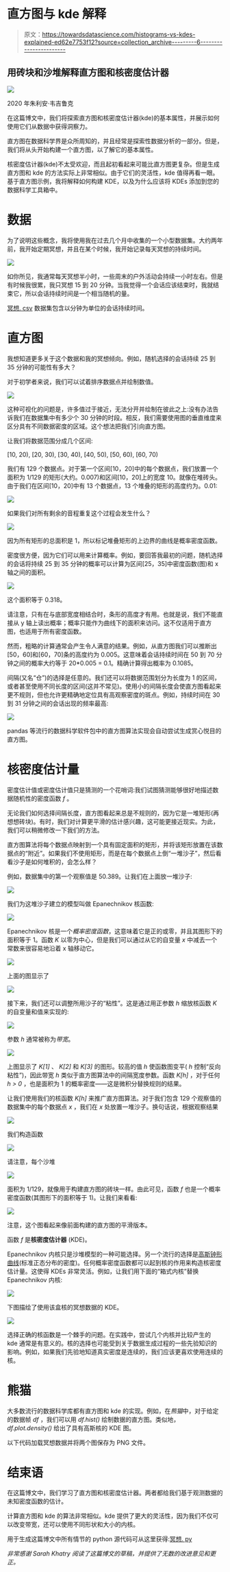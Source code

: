 # 直方图与 kde 解释

> 原文：<https://towardsdatascience.com/histograms-vs-kdes-explained-ed62e7753f12?source=collection_archive---------6----------------------->

## 用砖块和沙堆解释直方图和核密度估计器

![](img/f0e31908fd9d04caaf5c076044f02d58.png)

2020 年朱利安·韦吉鲁克

在这篇博文中，我们将探索直方图和核密度估计器(kde)的基本属性，并展示如何使用它们从数据中获得洞察力。

直方图在数据科学界是众所周知的，并且经常是探索性数据分析的一部分。但是，我们将从头开始构建一个直方图，以了解它的基本属性。

核密度估计器(kde)不太受欢迎，而且起初看起来可能比直方图更复杂。但是生成直方图和 kde 的方法实际上非常相似。由于它们的灵活性，kde 值得再看一眼。基于直方图示例，我将解释如何构建 KDE，以及为什么应该将 KDEs 添加到您的数据科学工具箱中。

# 数据

为了说明这些概念，我将使用我在过去几个月中收集的一个小型数据集。大约两年前，我开始定期冥想，并且在某个时候，我开始记录每天冥想的持续时间。

![](img/2ad67f346c2edef7801c9c41915c673b.png)

如你所见，我通常每天冥想半小时，一些周末的户外活动会持续一小时左右。但是有时候我很累，我只冥想 15 到 20 分钟。当我觉得一个会话应该结束时，我就结束它，所以会话持续时间是一个相当随机的量。

[冥想. csv](https://www.wergieluk.com/histograms-and-kdes/meditation.csv) 数据集包含以分钟为单位的会话持续时间。

# 直方图

我想知道更多关于这个数据和我的冥想倾向。例如，随机选择的会话持续 25 到 35 分钟的可能性有多大？

对于初学者来说，我们可以试着排序数据点并绘制数值。

![](img/b6108cdea97b65661f3bce44561bdb8c.png)

这种可视化的问题是，许多值过于接近，无法分开并绘制在彼此之上:没有办法告诉我们在数据集中有多少个 30 分钟的时段。相反，我们需要使用图的垂直维度来区分具有不同数据密度的区域。这个想法把我们引向直方图。

让我们将数据范围分成几个区间:

[10, 20), [20, 30), [30, 40), [40, 50), [50, 60), [60, 70)

我们有 129 个数据点。对于第一个区间[10，20]中的每个数据点，我们放置一个面积为 1/129 的矩形(大约。0.007)和区间[10，20]上的宽度 10。就像在堆砖头。由于我们在区间[10，20]中有 13 个数据点，13 个堆叠的矩形的高度约为。0.01:

![](img/75a935a9aae0c59298fdbad4587def44.png)

如果我们对所有剩余的音程重复这个过程会发生什么？

![](img/b9fcd69c2f3720add46dcc7e829f6e24.png)

因为所有矩形的总面积是 1，所以标记堆叠矩形的上边界的曲线是概率密度函数。

密度很方便，因为它们可以用来计算概率。例如，要回答我最初的问题，随机选择的会话将持续 25 到 35 分钟的概率可以计算为区间[25，35]中密度函数(图)和 x 轴之间的面积。

![](img/ca104cccd49a1a0ad8e4a1ca318ce5c1.png)

这个面积等于 0.318。

请注意，只有在与底部宽度相结合时，条形的高度才有用。也就是说，我们不能直接从 y 轴上读出概率；概率只能作为曲线下的面积来访问。这不仅适用于直方图，也适用于所有密度函数。

然而，粗略的计算通常会产生令人满意的结果。例如，从直方图我们可以推断出[50，60]和[60，70]条的高度约为 0.005。这意味着会话持续时间在 50 到 70 分钟之间的概率大约等于 20*0.005 = 0.1。精确计算得出概率为 0.1085。

间隔(又名“仓”)的选择是任意的。我们还可以将数据范围划分为长度为 1 的区间，或者甚至使用不同长度的区间(这并不常见)。使用小的间隔长度会使直方图看起来更不规则，但也允许更精确地定位具有高观察密度的斑点。例如，持续时间在 30 到 31 分钟之间的会话出现的频率最高:

![](img/88cb95e1a0063d47486bc018166e334a.png)

pandas 等流行的数据科学软件包中的直方图算法实现会自动尝试生成赏心悦目的直方图。

# 核密度估计量

密度估计值或密度估计值只是猜测的一个花哨词:我们试图猜测能够很好地描述数据随机性的密度函数 *f* 。

无论我们如何选择间隔长度，直方图看起来总是不规则的，因为它是一堆矩形(再想想砖块)。有时，我们对计算更平滑的估计感兴趣，这可能更接近现实。为此，我们可以稍微修改一下我们的方法。

直方图算法将每个数据点映射到一个具有固定面积的矩形，并将该矩形放置在该数据点的“附近”。如果我们不使用矩形，而是在每个数据点上倒“一堆沙子”，然后看看沙子是如何堆积的，会怎么样？

例如，数据集中的第一个观察值是 50.389。让我们在上面放一堆沙子:

![](img/ccb7be9474f9672abc113d1f3f16d04a.png)

我们为这堆沙子建立的模型叫做 Epanechnikov 核函数:

![](img/727a23625aad81143d7e2f85068f9afd.png)

Epanechnikov 核是一个*概率密度函数*，这意味着它是正的或零，并且其图形下的面积等于 1。函数 *K* 以零为中心，但是我们可以通过从它的自变量 *x* 中减去一个常数来很容易地沿着 x 轴移动它。

![](img/5ae71eca3552fa965ca6d5119b285774.png)

上面的图显示了

![](img/d4a7aa008f43309aa41cfa80c01a8582.png)

接下来，我们还可以调整所用沙子的“粘性”。这是通过用正参数 *h* 缩放核函数 *K* 的自变量和值来实现的:

![](img/db1d60fe028786f75d33f084ca3ae103.png)

参数 *h* 通常被称为*带宽*。

![](img/e2c1ecd060f744f456a38f7b05f29e6b.png)

上图显示了 *K[1]* 、 *K[2]* 和 *K[3]* 的图形。较高的值 *h* 使函数图变平( *h* 控制“反向粘性”)，因此带宽 *h* 类似于直方图算法中的间隔宽度参数。函数 *K[h]* ，对于任何 *h > 0* ，也是面积为 1 的概率密度——这是微积分替换规则的结果。

让我们使用我们的核函数 *K[h]* 来推广直方图算法。对于我们包含 129 个观察值的数据集中的每个数据点 *x* ，我们在 *x* 处放置一堆沙子。换句话说，根据观察结果

![](img/63e238a62928c9ad7ec4698971ca88e7.png)

我们构造函数

![](img/5c1526098d6c62304aabe43c788e7a3f.png)

请注意，每个沙堆

![](img/271dc70df6ca770e7437a20b3fae9575.png)

面积为 1/129，就像用于构建直方图的砖块一样。由此可见，函数 *f* 也是一个概率密度函数(其图形下的面积等于 1)。让我们来看看:

![](img/2a4742c6910bf2fcefbb91c05a223653.png)

注意，这个图看起来像前面构建的直方图的平滑版本。

函数 *f* 是**核密度估计器** (KDE)。

Epanechnikov 内核只是沙堆模型的一种可能选择。另一个流行的选择是[高斯钟形曲线](https://en.wikipedia.org/wiki/Gaussian_function)(标准正态分布的密度)。任何概率密度函数都可以起到核的作用来构造核密度估计量。这使得 KDEs 非常灵活。例如，让我们用下面的“箱式内核”替换 Epanechnikov 内核:

![](img/21e44418fbf61bbc3505f3bef65bc8ae.png)

下图描绘了使用该盒核的冥想数据的 KDE。

![](img/bef0d2230ad1025213f179a677f6b6e1.png)

选择正确的核函数是一个棘手的问题。在实践中，尝试几个内核并比较产生的 kde 通常是有意义的。核的选择也可能受到关于数据生成过程的一些先验知识的影响。例如，如果我们先验地知道真实密度是连续的，我们应该更喜欢使用连续的核。

# 熊猫

大多数流行的数据科学库都有直方图和 kde 的实现。例如，在*熊猫*中，对于给定的数据帧 *df* ，我们可以用 *df.hist()* 绘制数据的直方图。类似地， *df.plot.density()* 给出了具有高斯核的 KDE 图。

以下代码加载冥想数据并将两个图保存为 PNG 文件。

# 结束语

在这篇博文中，我们学习了直方图和核密度估计器。两者都给我们基于观测数据的未知密度函数的估计。

计算直方图和 kde 的算法非常相似。kde 提供了更大的灵活性，因为我们不仅可以改变带宽，还可以使用不同形状和大小的内核。

用于生成这篇博文中所有情节的 python 源代码可从这里获得:[冥想. py](https://www.wergieluk.com/histograms-and-kdes/meditation.py)

*非常感谢 Sarah Khatry 阅读了这篇博文的草稿，并提供了无数的改进意见和更正。*